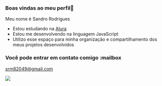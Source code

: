### Boas vindas ao meu perfil🐒

Meu nome é Sandro Rodrigues

- Estou estudando na [Alura](https://www.alura.com.br)
- Estou me desenvolvendo na linguagem JavaScript
- Utilizo esse espaço para minha organização e
compartilhamento dos meus projetos desenvolvidos

### Você pode entrar em contato comigo :mailbox

srm82049@gmail.com


![](https://tenor.com/dfaO7BthZEE.gif)
